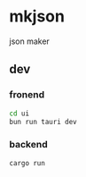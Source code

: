 # mkjson

json maker

## dev

### fronend

```sh
cd ui
bun run tauri dev
```

### backend

```sh
cargo run
```
